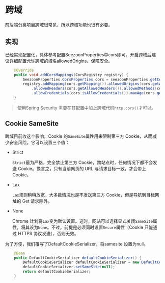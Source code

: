 # 跨域

前后端分离项目跨域很常见，所以跨域功能也很有必要。

## 实现

已经实现配置化，具体参考配置SeezoonProperties中cors即可，开启跨域后建议详细配置允许跨域的域名allowedOrigins，保障安全。

```java
    @Override
    public void addCorsMappings(CorsRegistry registry) {
        SeezoonProperties.CorsProperties cors = seezoonProperties.getCors();
        registry.addMapping(cors.getMapping()).allowedOrigins(cors.getAllowedOrigins())
            .allowedHeaders(cors.getAllowedHeaders()).allowedMethods(cors.getAllowedMethods())
            .allowCredentials(cors.isAllowCredentials()).maxAge(cors.getMaxAge());
    }
```

> 使用Spring Security 需要在其配置中加上跨域代码`http.cors()`才可以。

## Cookie SameSite 

跨域目前收这个影响，Cookie 的`SameSite`属性用来限制第三方 Cookie，从而减少安全风险。它可以设置三个值：

- Strict

  `Strict`最为严格，完全禁止第三方 Cookie，跨站点时，任何情况下都不会发送 Cookie。换言之，只有当前网页的 URL 与请求目标一致，才会带上 Cookie。

- Lax

  `Lax`规则稍稍放宽，大多数情况也是不发送第三方 Cookie，但是导航到目标网址的 Get 请求除外。

- None

  Chrome 计划将`Lax`变为默认设置。这时，网站可以选择显式关闭`SameSite`属性，将其设为`None`。不过，前提是必须同时设置`Secure`属性（Cookie 只能通过 HTTPS 协议发送），否则无效。

  

为了方便，我们覆写了DefaultCookieSerializer，将samesite 设置为null。

```java
    @Bean
    public DefaultCookieSerializer defaultCookieSerializer() {
        DefaultCookieSerializer defaultCookieSerializer = new DefaultCookieSerializer();
        defaultCookieSerializer.setSameSite(null);
        return defaultCookieSerializer;
    }
```



